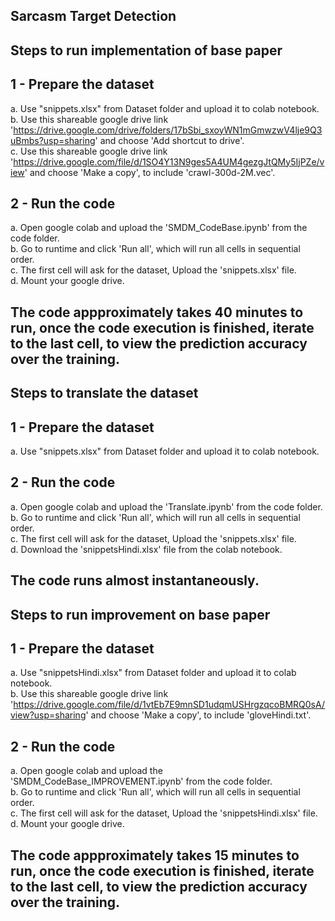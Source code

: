 ## **Sarcasm Target Detection**

## **Steps to run implementation of base paper**

## 1 - Prepare the dataset
a. Use "snippets.xlsx" from Dataset folder and upload it to colab notebook.<br/>
b. Use this shareable google drive link 'https://drive.google.com/drive/folders/17bSbi_sxoyWN1mGmwzwV4lje9Q3uBmbs?usp=sharing' and choose 'Add shortcut to drive'.<br/>
c. Use this shareable google drive link 'https://drive.google.com/file/d/1SO4Y13N9ges5A4UM4gezgJtQMy5IjPZe/view' and choose 'Make a copy', to include 'crawl-300d-2M.vec'.<br/>

## 2 - Run the code
a. Open google colab and upload the 'SMDM_CodeBase.ipynb' from the code folder.<br/>
b. Go to runtime and click 'Run all', which will run all cells in sequential order.<br/>
c. The first cell will ask for the dataset, Upload the 'snippets.xlsx' file.<br/>
d. Mount your google drive.<br/>

## The code appproximately takes 40 minutes to run, once the code execution is finished, iterate to the last cell, to view the prediction accuracy over the training. 

## **Steps to translate the dataset**

## 1 - Prepare the dataset
a. Use "snippets.xlsx" from Dataset folder and upload it to colab notebook.<br/>

## 2 - Run the code
a. Open google colab and upload the 'Translate.ipynb' from the code folder.<br/>
b. Go to runtime and click 'Run all', which will run all cells in sequential order.<br/>
c. The first cell will ask for the dataset, Upload the 'snippets.xlsx' file.<br/>
d. Download the 'snippetsHindi.xlsx' file from the colab notebook.<br/>

## The code runs almost instantaneously.

## **Steps to run improvement on base paper**

## 1 - Prepare the dataset
a. Use "snippetsHindi.xlsx" from Dataset folder and upload it to colab notebook.<br/>
b. Use this shareable google drive link 'https://drive.google.com/file/d/1vtEb7E9mnSD1udqmUSHrgzqcoBMRQ0sA/view?usp=sharing' and choose 'Make a copy', to include 'gloveHindi.txt'.<br/>

## 2 - Run the code
a. Open google colab and upload the 'SMDM_CodeBase_IMPROVEMENT.ipynb' from the code folder.<br/>
b. Go to runtime and click 'Run all', which will run all cells in sequential order.<br/>
c. The first cell will ask for the dataset, Upload the 'snippetsHindi.xlsx' file.<br/>
d. Mount your google drive.<br/>

## The code appproximately takes 15 minutes to run, once the code execution is finished, iterate to the last cell, to view the prediction accuracy over the training.


